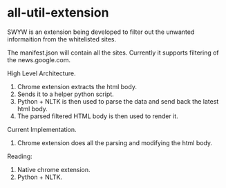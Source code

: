 # all-util-extension

SWYW is an extension being developed to filter out the unwanted informaition from the whitelisted sites. 

The manifest.json will contain all the sites. Currently it supports filtering of the news.google.com.


High Level Architecture.
1. Chrome extension extracts the html body.
2. Sends it to a helper python script.
3. Python + NLTK is then used to parse the data and send back the latest html body.
4. The parsed filtered HTML body is then used to render it.


Current Implementation.

1. Chrome extension does all the parsing and modifying the html body.


Reading:

1. Native chrome extension.
2. Python + NLTK.
